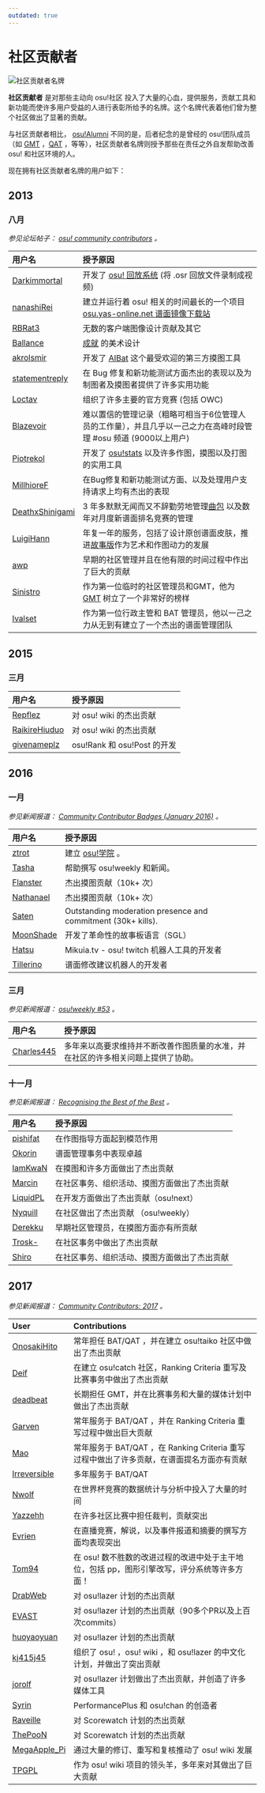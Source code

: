 ```yaml
---
outdated: true
---
```


# 社区贡献者

![社区贡献者名牌](/wiki/shared/contributor.jpg "社区贡献者名牌")

**社区贡献者** 是对那些主动向 osu!社区 投入了大量的心血，提供服务，贡献工具和新功能而使许多用户受益的人进行表彰所给予的名牌。这个名牌代表着他们曾为整个社区做出了显著的贡献。

与社区贡献者相比， [osu!Alumni](/wiki/People/osu!_Alumni) 不同的是，后者纪念的是曾经的 osu!团队成员（如 [GMT](/wiki/People/Global_Moderation_Team) ，[QAT](/wiki/People/Quality_Assurance_Team) ，等等），社区贡献者名牌则授予那些在责任之外自发帮助改善 osu!  和社区环境的人。

现在拥有社区贡献者名牌的用户如下：

## 2013

### 八月

*参见论坛帖子： [osu! community contributors](https://osu.ppy.sh/community/forums/posts/2489459) 。*

| 用户名                          | 授予原因                                                                                                         |
|:--------------------------------|:-----------------------------------------------------------------------------------------------------------------|
| [Darkimmortal](https://osu.ppy.sh/users/10886)    | 开发了 [osu! 回放系统](https://osu.ppy.sh/community/forums/topics/108092) (将 .osr 回放文件录制成视频)                            |
| [nanashiRei](https://osu.ppy.sh/users/807630)     | 建立并运行着 osu! 相关的时间最长的一个项目 [osu.yas-online.net 谱面镜像下载站](http://osu.yas-online.net/)       |
| [RBRat3](https://osu.ppy.sh/users/307202)         | 无数的客户端图像设计贡献及其它                                                                                   |
| [Ballance](https://osu.ppy.sh/users/165946)       | [成就](/wiki/Achievements) 的美术设计                                                                            |
| [akrolsmir](https://osu.ppy.sh/users/576800)      | 开发了 [AIBat](https://osu.ppy.sh/community/forums/topics/55305) 这个最受欢迎的第三方摸图工具                                     |
| [statementreply](https://osu.ppy.sh/users/126198) | 在 Bug 修复和新功能测试方面杰出的表现以及为制图者及摸图者提供了许多实用功能                                      |
| [Loctav](https://osu.ppy.sh/users/71366)          | 组织了许多主要的官方竞赛 (包括 OWC)                                                                              |
| [Blazevoir](https://osu.ppy.sh/users/120265)      | 难以置信的管理记录（粗略可相当于6位管理人员的工作量），并且几乎以一己之力在高峰时段管理 #osu 频道 (9000以上用户) |
| [Piotrekol](https://osu.ppy.sh/users/304520)      | 开发了 [osu!stats](http://osustats.ppy.sh/) 以及许多作图，摸图以及打图的实用工具                                 |
| [MillhioreF](https://osu.ppy.sh/users/941094)     | 在Bug修复和新功能测试方面、以及处理用户支持请求上均有杰出的表现                                                  |
| [DeathxShinigami](https://osu.ppy.sh/users/49516) | 3 年多默默无闻而又不辞勤劳地管理[曲包](https://osu.ppy.sh/beatmaps/packs) 以及数年对月度新谱面排名竞赛的管理      |
| [LuigiHann](https://osu.ppy.sh/users/1079)        | 年复一年的服务，包括了设计原创谱面皮肤，推进[故事版](/wiki/Storyboards)作为艺术和作图动力的发展                  |
| [awp](https://osu.ppy.sh/users/2650)              | 早期的社区管理并且在他有限的时间过程中作出了巨大的贡献                                                           |
| [Sinistro](https://osu.ppy.sh/users/5530)         | 作为第一位临时的社区管理员和GMT，他为 [GMT](/wiki/People/Global_Moderation_Team) 树立了一个非常好的榜样          |
| [Ivalset](https://osu.ppy.sh/users/827)           | 作为第一位行政主管和 BAT 管理员，他以一己之力从无到有建立了一个杰出的谱面管理团队                                |

## 2015

### 三月

| 用户名                          | 授予原因                    |
|:--------------------------------|:----------------------------|
| [Repflez](https://osu.ppy.sh/users/201392)        | 对 osu! wiki 的杰出贡献      |
| [RaikireHiuduo](https://osu.ppy.sh/users/1570014) | 对 osu! wiki 的杰出贡献      |
| [givenameplz](https://osu.ppy.sh/users/947499)    | osu!Rank 和 osu!Post 的开发 |

## 2016

### 一月

*参见新闻报道： [Community Contributor Badges (January 2016)](https://osu.ppy.sh/home/news/2016-01-09-community-contributor-badges-january-2016) 。*

| 用户名                      | 授予原因                                                     |
|:----------------------------|:-------------------------------------------------------------|
| [ztrot](https://osu.ppy.sh/users/6347)        | 建立 [osu!学院](/wiki/osu!academy) 。          |
| [Tasha](https://osu.ppy.sh/users/1031958)     | 帮助撰写 osu!weekly 和新闻。                                 |
| [Flanster](https://osu.ppy.sh/users/447818)   | 杰出摸图贡献（10k+ 次）                                      |
| [Nathanael](https://osu.ppy.sh/users/2295078) | 杰出摸图贡献（10k+ 次）                                      |
| [Saten](https://osu.ppy.sh/users/444506)      | Outstanding moderation presence and commitment (30k+ kills). |
| [MoonShade](https://osu.ppy.sh/users/273649)  | 开发了革命性的故事板语言（SGL）                              |
| [Hatsu](https://osu.ppy.sh/users/322480)      | Mikuia.tv - osu! twitch 机器人工具的开发者                   |
| [Tillerino](https://osu.ppy.sh/users/2070907) | 谱面修改建议机器人的开发者                                   |

### 三月

*参见新闻报道： [osu!weekly #53](https://osu.ppy.sh/home/news/2016-03-22-osuweekly-53) 。*

| 用户名                     | 授予原因                                                                         |
|:---------------------------|:---------------------------------------------------------------------------------|
| [Charles445](https://osu.ppy.sh/users/85000) | 多年来以高要求维持并不断改善作图质量的水准，并在社区的许多相关问题上提供了协助。 |

### 十一月

*参见新闻报道： [Recognising the Best of the Best](https://osu.ppy.sh/home/news/2016-11-02-recognising-the-best-of-the-best) 。*

| 用户名                     | 授予原因                                     |
|:---------------------------|:---------------------------------------------|
| [pishifat](https://osu.ppy.sh/users/3178418) | 在作图指导方面起到模范作用                   |
| [Okorin](https://osu.ppy.sh/users/1623405)   | 谱面管理事务中表现卓越                       |
| [IamKwaN](https://osu.ppy.sh/users/1856463)  | 在摸图和许多方面做出了杰出贡献               |
| [Marcin](https://osu.ppy.sh/users/722665)    | 在社区事务、组织活动、摸图方面做出了杰出贡献 |
| [LiquidPL](https://osu.ppy.sh/users/5044384) | 在开发方面做出了杰出贡献（osu!next）         |
| [Nyquill](https://osu.ppy.sh/users/682935)   | 在社区做出了杰出贡献 （osu!weekly）          |
| [Derekku](https://osu.ppy.sh/users/91341)    | 早期社区管理员，在摸图方面亦有所贡献         |
| [Trosk-](https://osu.ppy.sh/users/3469385)   | 在社区事务中做出了杰出贡献                   |
| [Shiro](https://osu.ppy.sh/users/113005)     | 在社区事务、组织活动、摸图方面做出了杰出贡献 |

## 2017

*参见新闻报道： [Community Contributors: 2017](https://osu.ppy.sh/home/news/2017-12-24-community-contributors-2017) 。*

| User                           | Contributions                                                                               |
|:-------------------------------|:--------------------------------------------------------------------------------------------|
| [OnosakiHito](https://osu.ppy.sh/users/290128)   | 常年担任 BAT/QAT ，并在建立 osu!taiko 社区中做出了杰出贡献                                  |
| [Deif](https://osu.ppy.sh/users/318565)          | 在建立 osu!catch 社区，Ranking Criteria 重写及比赛事务中做出了杰出贡献                      |
| [deadbeat](https://osu.ppy.sh/users/128370)      | 长期担任 GMT，并在比赛事务和大量的媒体计划中做出了杰出贡献                                  |
| [Garven](https://osu.ppy.sh/users/244216)        | 常年服务于 BAT/QAT ，并在 Ranking Criteria 重写过程中做出巨大贡献                           |
| [Mao](https://osu.ppy.sh/users/2204515)          | 常年服务于 BAT/QAT ，在 Ranking Criteria 重写过程中做出了许多贡献，在谱面提名方面亦有贡献   |
| [Irreversible](https://osu.ppy.sh/users/1287964) | 多年服务于 BAT/QAT                                                                          |
| [Nwolf](https://osu.ppy.sh/users/1910766)        | 在世界杯竞赛的数据统计与分析中投入了大量的时间                                              |
| [Yazzehh](https://osu.ppy.sh/users/7068973)      | 在许多社区比赛中担任裁判，贡献突出                                                          |
| [Evrien](https://osu.ppy.sh/users/791660)        | 在直播竞赛，解说，以及事件报道和摘要的撰写方面均表现突出                                    |
| [Tom94](https://osu.ppy.sh/users/1857058)        | 在 osu! 数不胜数的改进过程的改进中处于主干地位，包括 pp，图形引擎改写，评分系统等许多方面！ |
| [DrabWeb](https://osu.ppy.sh/users/6946022)      | 对 osu!lazer 计划的杰出贡献                                                                 |
| [EVAST](https://osu.ppy.sh/users/8195163)        | 对 osu!lazer 计划的杰出贡献（90多个PR以及上百次commits）                                    |
| [huoyaoyuan](https://osu.ppy.sh/users/2428732)   | 对 osu!lazer 计划的杰出贡献                                                                 |
| [kj415j45](https://osu.ppy.sh/users/9367540)     | 组织了 osu! ，osu! wiki ，和 osu!lazer 的中文化计划，并做出了突出贡献                        |
| [jorolf](https://osu.ppy.sh/users/7004641)       | 对 osu!lazer 计划做出了杰出贡献，并创造了许多媒体工具                                       |
| [Syrin](https://osu.ppy.sh/users/5701575)        | PerformancePlus 和 osu!chan 的创造者                                                        |
| [Raveille](https://osu.ppy.sh/users/1388767)     | 对 Scorewatch 计划的杰出贡献                                                                |
| [ThePooN](https://osu.ppy.sh/users/718454)       | 对 Scorewatch 计划的杰出贡献                                                                |
| [MegaApple_Pi](https://osu.ppy.sh/users/2148208) | 通过大量的修订、重写和复核推动了 osu! wiki 发展                                              |
| [TPGPL](https://osu.ppy.sh/users/3944705)        | 作为 osu! wiki 项目的领头羊，多年来对其做出了巨大贡献                                        |
